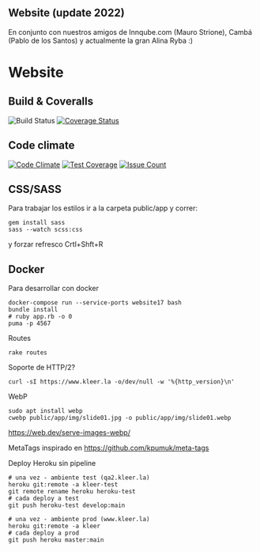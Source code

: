 Website (update 2022)
---
En conjunto con nuestros amigos de Innqube.com (Mauro Strione), Cambá (Pablo de los Santos)
y actualmente la gran Alina Ryba    :)

Website
=======

Build & Coveralls
---
![Build Status](https://github.com/kleer-la/website17/actions/workflows/ci.yml/badge.svg?branch=master)
[![Coverage Status](https://coveralls.io/repos/github/kleer-la/website17/badge.svg?branch=master)](https://coveralls.io/github/kleer-la/website17?branch=master)

Code climate
---
[![Code Climate](https://codeclimate.com/github/kleer-la/website17/badges/gpa.svg)](https://codeclimate.com/github/kleer-la/website17)
[![Test Coverage](https://codeclimate.com/github/kleer-la/website17/badges/coverage.svg)](https://codeclimate.com/github/kleer-la/website17/coverage)
[![Issue Count](https://codeclimate.com/github/kleer-la/website17/badges/issue_count.svg)](https://codeclimate.com/github/kleer-la/website17)

CSS/SASS
---

Para trabajar los estilos ir a la carpeta public/app y correr:
```cli
gem install sass
sass --watch scss:css
```
y forzar refresco Crtl+Shft+R

Docker
---

Para desarrollar con docker
```cli
docker-compose run --service-ports website17 bash
bundle install
# ruby app.rb -o 0
puma -p 4567
```

Routes
```cli
rake routes
```

Soporte de HTTP/2?
```cli
curl -sI https://www.kleer.la -o/dev/null -w '%{http_version}\n'
```

WebP
```cli
sudo apt install webp
cwebp public/app/img/slide01.jpg -o public/app/img/slide01.webp
```
https://web.dev/serve-images-webp/

MetaTags inspirado en https://github.com/kpumuk/meta-tags

Deploy Heroku sin pipeline
```cli
# una vez - ambiente test (qa2.kleer.la)
heroku git:remote -a kleer-test
git remote rename heroku heroku-test
# cada deploy a test
git push heroku-test develop:main
```

```cli
# una vez - ambiente prod (www.kleer.la)
heroku git:remote -a kleer
# cada deploy a prod
git push heroku master:main
```
